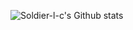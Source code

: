 ![Soldier-l-c's Github stats](https://github-readme-stats.vercel.app/api?username=Soldier-l-c&show_icons=true&theme=highcontrast)
